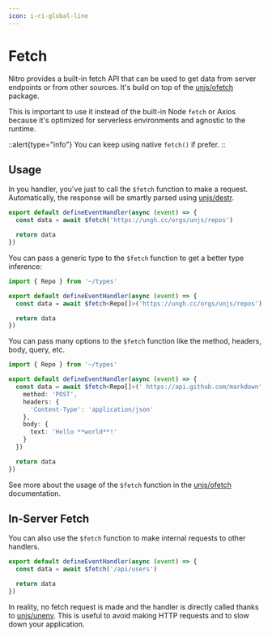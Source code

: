 ```yaml
---
icon: i-ri-global-line
---
```


# Fetch

Nitro provides a built-in fetch API that can be used to get data from server endpoints or from other sources. It's build on top of the [unjs/ofetch](https://ofetch.unjs.io) package.

This is important to use it instead of the built-in Node `fetch` or Axios because it's optimized for serverless environments and agnostic to the runtime.

::alert{type="info"}
You can keep using native `fetch()` if prefer.
::

## Usage

In you handler, you've just to call the `$fetch` function to make a request. Automatically, the response will be smartly parsed using [unjs/destr](https://destr.unjs.io).

```ts [Router Handler]
export default defineEventHandler(async (event) => {
  const data = await $fetch('https://ungh.cc/orgs/unjs/repos')

  return data
})
```

You can pass a generic type to the `$fetch` function to get a better type inference:

```ts [Router Handler]
import { Repo } from '~/types'

export default defineEventHandler(async (event) => {
  const data = await $fetch<Repo[]>('https://ungh.cc/orgs/unjs/repos')

  return data
})
```

You can pass many options to the `$fetch` function like the method, headers, body, query, etc.

```ts [Router Handler]
import { Repo } from '~/types'

export default defineEventHandler(async (event) => {
  const data = await $fetch<Repo[]>(' https://api.github.com/markdown', {
    method: 'POST',
    headers: {
      'Content-Type': 'application/json'
    },
    body: {
      text: 'Hello **world**!'
    }
  })

  return data
})
```

See more about the usage of the `$fetch` function in the [unjs/ofetch](https://ofetch.unjs.io) documentation.

## In-Server Fetch

You can also use the `$fetch` function to make internal requests to other handlers.

```ts [Router Handler]
export default defineEventHandler(async (event) => {
  const data = await $fetch('/api/users')

  return data
})
```

In reality, no fetch request is made and the handler is directly called thanks to [unjs/unenv](https://unenv.unjs.io). This is useful to avoid making HTTP requests and to slow down your application.
